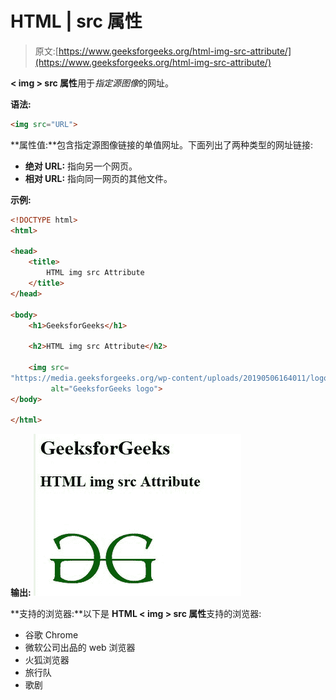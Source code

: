 # HTML |  src 属性

> 原文:[https://www.geeksforgeeks.org/html-img-src-attribute/](https://www.geeksforgeeks.org/html-img-src-attribute/)

**< img > src 属性**用于*指定源图像*的网址。

**语法:**

```html
<img src="URL">
```

**属性值:**包含指定源图像链接的单值网址。下面列出了两种类型的网址链接:

*   **绝对 URL:** 指向另一个网页。
*   **相对 URL:** 指向同一网页的其他文件。

**示例:**

```html
<!DOCTYPE html>
<html>

<head>
    <title>
        HTML img src Attribute
    </title>
</head>

<body>
    <h1>GeeksforGeeks</h1>

    <h2>HTML img src Attribute</h2>

    <img src=
"https://media.geeksforgeeks.org/wp-content/uploads/20190506164011/logo3.png" 
         alt="GeeksforGeeks logo">
</body>

</html>
```

**输出:**
![](img/96a28035b0307b530c37cb84c5497424.png)

**支持的浏览器:**以下是 **HTML < img > src 属性**支持的浏览器:

*   谷歌 Chrome
*   微软公司出品的 web 浏览器
*   火狐浏览器
*   旅行队
*   歌剧